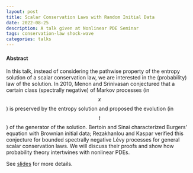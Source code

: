 ```yaml
---
layout: post
title: Scalar Conservation Laws with Random Initial Data
date: 2022-08-25 
description: A talk given at Nonlinear PDE Seminar
tags: conservation-law shock-wave
categories: talks
---
```


#### Abstract

In this talk, instead of considering the pathwise property of the entropy solution of a scalar conservation law, we are interested in the (probability) law of the solution. 
In 2010, Menon and Srinivasan conjectured that a certain class (spectrally negative) of Markov processes (in $$x$$) is preserved by the entropy solution and proposed the evolution (in $$t$$) of the generator of the solution. 
Bertoin and Sinai characterized Burgers' equation with Brownian initial data; Rezakhanlou and Kaspar verified this conjecture for bounded spectrally negative Lévy processes for general scalar conservation laws. 
We will discuss their proofs and show how probability theory intertwines with nonlinear PDEs.

See [slides](/assets/pdf/SCL_with_random_data.pdf) for more details.